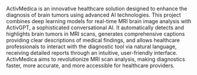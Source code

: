 ActivMedica is an innovative healthcare solution designed to enhance the diagnosis of brain tumors using advanced AI technologies. This project combines deep learning models for real-time MRI brain image analysis with ActivGPT, a sophisticated conversational AI. It automatically detects and highlights brain tumors in MRI scans, generates comprehensive captions providing clear descriptions of medical findings, and allows healthcare professionals to interact with the diagnostic tool via natural language, receiving detailed reports through an intuitive, user-friendly interface. ActivMedica aims to revolutionize MRI scan analysis, making diagnostics faster, more accurate, and more accessible for healthcare providers.






